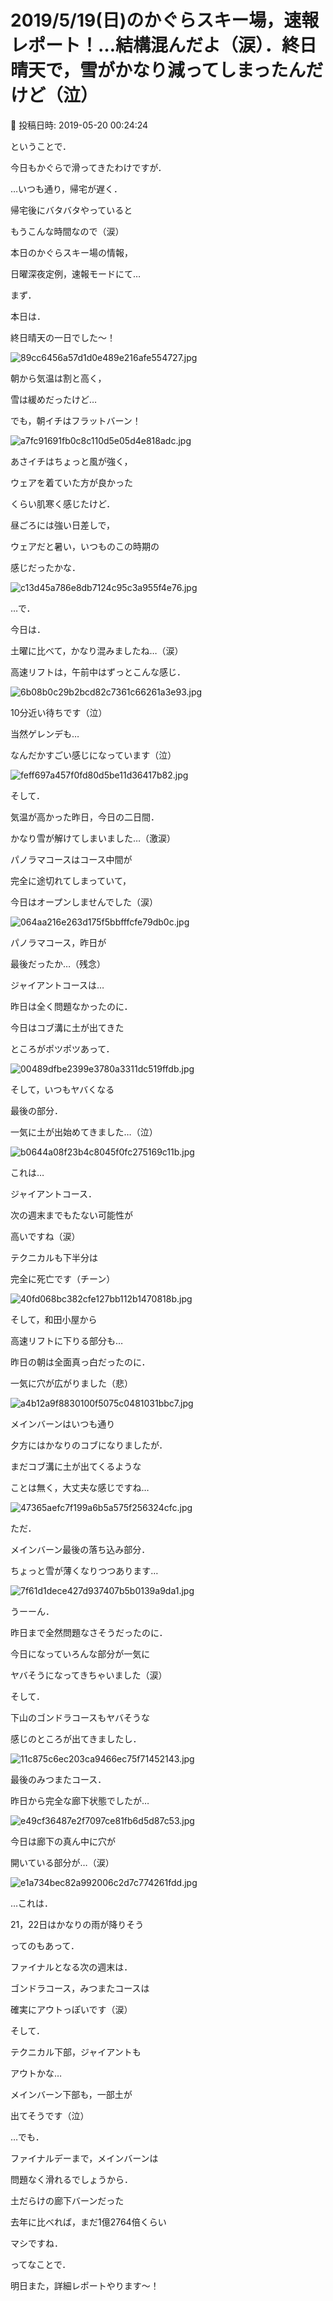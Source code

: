 # 2019/5/19(日)のかぐらスキー場，速報レポート！…結構混んだよ（涙）．終日晴天で，雪がかなり減ってしまったんだけど（泣）

📅 投稿日時: 2019-05-20 00:24:24

ということで．


今日もかぐらで滑ってきたわけですが．


…いつも通り，帰宅が遅く．


帰宅後にバタバタやっていると


もうこんな時間なので（涙）


本日のかぐらスキー場の情報，


日曜深夜定例，速報モードにて…





まず．


本日は．


終日晴天の一日でした～！




![89cc6456a57d1d0e489e216afe554727.jpg](images/89cc6456a57d1d0e489e216afe554727.jpg)







朝から気温は割と高く，


雪は緩めだったけど…


でも，朝イチはフラットバーン！




![a7fc91691fb0c8c110d5e05d4e818adc.jpg](images/a7fc91691fb0c8c110d5e05d4e818adc.jpg)




あさイチはちょっと風が強く，


ウェアを着ていた方が良かった


くらい肌寒く感じたけど．





昼ごろには強い日差しで，


ウェアだと暑い，いつものこの時期の


感じだったかな．




![c13d45a786e8db7124c95c3a955f4e76.jpg](images/c13d45a786e8db7124c95c3a955f4e76.jpg)







…で．


今日は．


土曜に比べて，かなり混みましたね…（涙）


高速リフトは，午前中はずっとこんな感じ．




![6b08b0c29b2bcd82c7361c66261a3e93.jpg](images/6b08b0c29b2bcd82c7361c66261a3e93.jpg)




10分近い待ちです（泣）





当然ゲレンデも…


なんだかすごい感じになっています（泣）




![feff697a457f0fd80d5be11d36417b82.jpg](images/feff697a457f0fd80d5be11d36417b82.jpg)







そして．


気温が高かった昨日，今日の二日間．


かなり雪が解けてしまいました…（激涙）





パノラマコースはコース中間が


完全に途切れてしまっていて，


今日はオープンしませんでした（涙）




![064aa216e263d175f5bbfffcfe79db0c.jpg](images/064aa216e263d175f5bbfffcfe79db0c.jpg)




パノラマコース，昨日が


最後だったか…（残念）





ジャイアントコースは…


昨日は全く問題なかったのに．


今日はコブ溝に土が出てきた


ところがポツポツあって．




![00489dfbe2399e3780a3311dc519ffdb.jpg](images/00489dfbe2399e3780a3311dc519ffdb.jpg)




そして，いつもヤバくなる


最後の部分．


一気に土が出始めてきました…（泣）




![b0644a08f23b4c8045f0fc275169c11b.jpg](images/b0644a08f23b4c8045f0fc275169c11b.jpg)




これは…


ジャイアントコース．


次の週末までもたない可能性が


高いですね（涙）





テクニカルも下半分は


完全に死亡です（チーン）




![40fd068bc382cfe127bb112b1470818b.jpg](images/40fd068bc382cfe127bb112b1470818b.jpg)







そして，和田小屋から


高速リフトに下りる部分も…


昨日の朝は全面真っ白だったのに．


一気に穴が広がりました（悲）




![a4b12a9f8830100f5075c0481031bbc7.jpg](images/a4b12a9f8830100f5075c0481031bbc7.jpg)







メインバーンはいつも通り


夕方にはかなりのコブになりましたが．


まだコブ溝に土が出てくるような


ことは無く，大丈夫な感じですね…




![47365aefc7f199a6b5a575f256324cfc.jpg](images/47365aefc7f199a6b5a575f256324cfc.jpg)







ただ．


メインバーン最後の落ち込み部分．


ちょっと雪が薄くなりつつあります…




![7f61d1dece427d937407b5b0139a9da1.jpg](images/7f61d1dece427d937407b5b0139a9da1.jpg)




うーーん．


昨日まで全然問題なさそうだったのに．


今日になっていろんな部分が一気に


ヤバそうになってきちゃいました（涙）





そして．


下山のゴンドラコースもヤバそうな


感じのところが出てきましたし．




![11c875c6ec203ca9466ec75f71452143.jpg](images/11c875c6ec203ca9466ec75f71452143.jpg)







最後のみつまたコース．


昨日から完全な廊下状態でしたが…




![e49cf36487e2f7097ce81fb6d5d87c53.jpg](images/e49cf36487e2f7097ce81fb6d5d87c53.jpg)




今日は廊下の真ん中に穴が


開いている部分が…（涙）




![e1a734bec82a992006c2d7c774261fdd.jpg](images/e1a734bec82a992006c2d7c774261fdd.jpg)







…これは．


21，22日はかなりの雨が降りそう


ってのもあって．





ファイナルとなる次の週末は．


ゴンドラコース，みつまたコースは


確実にアウトっぽいです（涙）





そして．


テクニカル下部，ジャイアントも


アウトかな…


メインバーン下部も，一部土が


出てそうです（泣）





…でも．


ファイナルデーまで，メインバーンは


問題なく滑れるでしょうから．


土だらけの廊下バーンだった


去年に比べれば，まだ1億2764倍くらい


マシですね．





ってなことで．


明日また，詳細レポートやります～！
